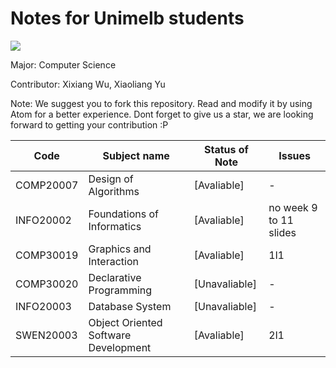# Notes for Unimelb students

![](https://upload.wikimedia.org/wikipedia/en/1/10/University_of_Melbourne_logo.png)

Major: Computer Science

Contributor: Xixiang Wu, Xiaoliang Yu

Note: We suggest you to fork this repository. Read and modify it by using Atom for a better experience.
      Dont forget to give us a star, we are looking forward to getting your contribution :P

Code|Subject name|Status of Note|Issues
--- | ---------- | ---- | ---
COMP20007 | Design of Algorithms | [Avaliable] | -
INFO20002 | Foundations of Informatics | [Avaliable] | no week 9 to 11 slides
COMP30019 | Graphics and Interaction | [Avaliable] | 1l1
COMP30020 | Declarative Programming | [Unavaliable] | -
INFO20003 | Database System | [Unavaliable] | -
SWEN20003 | Object Oriented Software Development | [Avaliable] | 2l1
